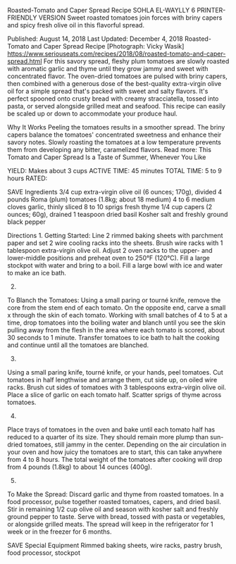 Roasted-Tomato and Caper Spread Recipe
SOHLA EL-WAYLLY
6     PRINTER-FRIENDLY VERSION
Sweet roasted tomatoes join forces with briny capers and spicy fresh olive oil in this flavorful spread.

Published: August 14, 2018 Last Updated: December 4, 2018
Roasted-Tomato and Caper Spread Recipe
[Photograph: Vicky Wasik]
https://www.seriouseats.com/recipes/2018/08/roasted-tomato-and-caper-spread.html
For this savory spread, fleshy plum tomatoes are slowly roasted with aromatic garlic and thyme until they grow jammy and sweet with concentrated flavor. The oven-dried tomatoes are pulsed with briny capers, then combined with a generous dose of the best-quality extra-virgin olive oil for a simple spread that's packed with sweet and salty flavors. It's perfect spooned onto crusty bread with creamy stracciatella, tossed into pasta, or served alongside grilled meat and seafood. This recipe can easily be scaled up or down to accommodate your produce haul.

Why It Works
Peeling the tomatoes results in a smoother spread.
The briny capers balance the tomatoes' concentrated sweetness and enhance their savory notes.
Slowly roasting the tomatoes at a low temperature prevents them from developing any bitter, caramelized flavors.
Read more: This Tomato and Caper Spread Is a Taste of Summer, Whenever You Like

YIELD:
Makes about 3 cups
ACTIVE TIME:
45 minutes
TOTAL TIME:
5 to 9 hours
RATED:
    
 SAVE
Ingredients
3/4 cup extra-virgin olive oil (6 ounces; 170g), divided
4 pounds Roma (plum) tomatoes (1.8kg; about 18 medium)
4 to 6 medium cloves garlic, thinly sliced
8 to 10 sprigs fresh thyme
1/4 cup capers (2 ounces; 60g), drained
1 teaspoon dried basil
Kosher salt and freshly ground black pepper

Directions
1.
Getting Started: Line 2 rimmed baking sheets with parchment paper and set 2 wire cooling racks into the sheets. Brush wire racks with 1 tablespoon extra-virgin olive oil. Adjust 2 oven racks to the upper- and lower-middle positions and preheat oven to 250°F (120°C). Fill a large stockpot with water and bring to a boil. Fill a large bowl with ice and water to make an ice bath.

2.
To Blanch the Tomatoes: Using a small paring or tourné knife, remove the core from the stem end of each tomato. On the opposite end, carve a small x through the skin of each tomato. Working with small batches of 4 to 5 at a time, drop tomatoes into the boiling water and blanch until you see the skin pulling away from the flesh in the area where each tomato is scored, about 30 seconds to 1 minute. Transfer tomatoes to ice bath to halt the cooking and continue until all the tomatoes are blanched.

3.
Using a small paring knife, tourné knife, or your hands, peel tomatoes. Cut tomatoes in half lengthwise and arrange them, cut side up, on oiled wire racks. Brush cut sides of tomatoes with 3 tablespoons extra-virgin olive oil. Place a slice of garlic on each tomato half. Scatter sprigs of thyme across tomatoes.

4.
Place trays of tomatoes in the oven and bake until each tomato half has reduced to a quarter of its size. They should remain more plump than sun-dried tomatoes, still jammy in the center. Depending on the air circulation in your oven and how juicy the tomatoes are to start, this can take anywhere from 4 to 8 hours. The total weight of the tomatoes after cooking will drop from 4 pounds (1.8kg) to about 14 ounces (400g).

5.
To Make the Spread: Discard garlic and thyme from roasted tomatoes. In a food processor, pulse together roasted tomatoes, capers, and dried basil. Stir in remaining 1/2 cup olive oil and season with kosher salt and freshly ground pepper to taste. Serve with bread, tossed with pasta or vegetables, or alongside grilled meats. The spread will keep in the refrigerator for 1 week or in the freezer for 6 months.

 SAVE
Special Equipment
Rimmed baking sheets, wire racks, pastry brush, food processor, stockpot